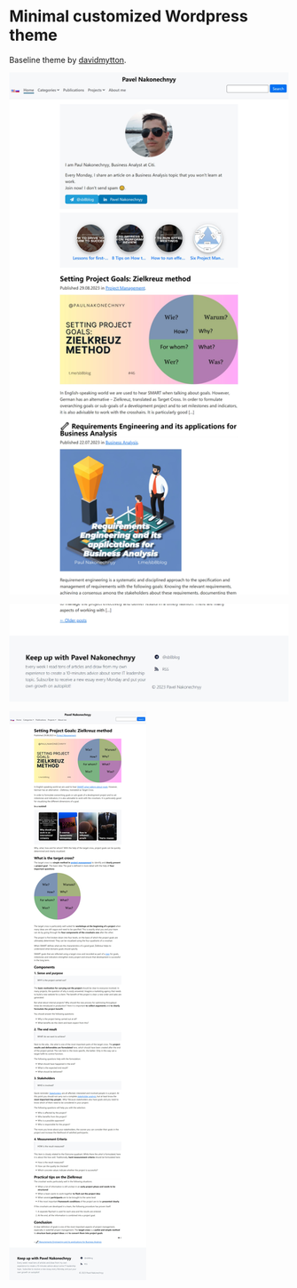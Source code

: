 # Minimal customized Wordpress theme

Baseline theme by [davidmytton](https://github.com/davidmytton/new.css-wordpress).

![](preview/1.jpg)

![](preview/2.jpg)

![](preview/3.jpg)
